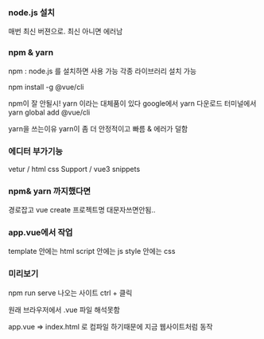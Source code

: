 ### node.js 설치

매번 최신 버젼으로. 최신 아니면 에러남

### npm & yarn

npm : node.js 를 설치하면 사용 가능 각종 라이브러리 설치 가능

npm install -g @vue/cli

npm이 잘 안될시! yarn 이라는 대체품이 있다
google에서 yarn 다운로드
터미널에서
yarn global add @vue/cli

yarn을 쓰는이유 yarn이 좀 더 안정적이고 빠름 & 에러가 덜함

### 에디터 부가기능

vetur / html css Support / vue3 snippets

### npm& yarn 까지했다면

경로잡고 vue create 프로젝트명
대문자쓰면안됨..

### app.vue에서 작업

template 안에는 html
script 안에는 js
style 안에는 css

### 미리보기

npm run serve 나오는 사이트 ctrl + 클릭

원래 브라우저에서 .vue 파일 해석못함

app.vue => index.html 로 컴파일 하기때문에 지금 웹사이트처럼 동작
